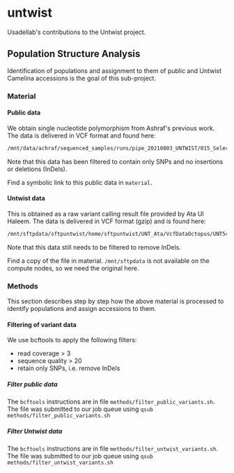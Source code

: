 # untwist

Usadellab's contributions to the Untwist project.

## Population Structure Analysis

Identification of populations and assignment to them of public and Untwist
Camelina accessions is the goal of this sub-project.

### Material

#### Public data

We obtain single nucleotide polymorphism from Ashraf's previous work. The data
is delivered in VCF format and found here:
```sh
/mnt/data/achraf/sequenced_samples/runs/pipe_20210803_UNTWIST/015_SelectVariants-c-CAMPUB223_SNPS/NC_all_gatk_CAMPUB223_snpsonly.vcf
```
Note that this data has been filtered to contain only SNPs and no insertions or
deletions (InDels).

Find a symbolic link to this public data in `material`.

#### Untwist data

This is obtained as a raw variant calling result file provided by Ata Ul
Haleem. The data is delivered in VCF format (gzip) and is found here:
```sh
/mnt/sftpdata/sftpuntwist/home/sftpuntwist/UNT_Ata/VcfDataOctopus/UNT54.raw.merged.vcf.gz
```
Note that this data still needs to be filtered to remove InDels.

Find a copy of the file in material. `/mnt/sftpdata` is not available on the
compute nodes, so we need the original here.

### Methods

This section describes step by step how the above material is processed to
identify populations and assign accessions to them.

#### Filtering of variant data

We use bcftools to apply the following filters:
- read coverage > 3
- sequence quality > 20
- retain only SNPs, i.e. remove InDels

##### Filter public data

The `bcftools` instructions are in file `methods/filter_public_variants.sh`.
The file was submitted to our job queue using
`qsub methods/filter_public_variants.sh`

##### Filter Untwist data

The `bcftools` instructions are in file `methods/filter_untwist_variants.sh`.
The file was submitted to our job queue using
`qsub methods/filter_untwist_variants.sh`

